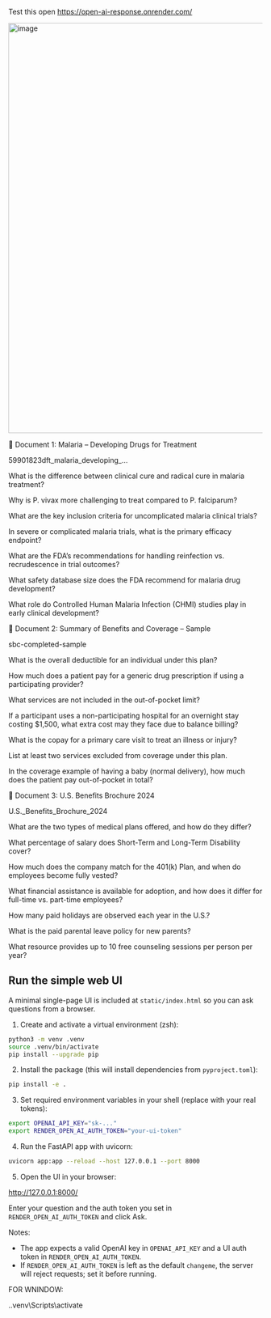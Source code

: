 Test this open https://open-ai-response.onrender.com/

<img width="1285" height="811" alt="image" src="https://github.com/user-attachments/assets/c0a2f2fa-2045-43fd-bd72-567d9df30a27" />

📘 Document 1: Malaria – Developing Drugs for Treatment

59901823dft_malaria_developing_…

What is the difference between clinical cure and radical cure in malaria treatment?

Why is P. vivax more challenging to treat compared to P. falciparum?

What are the key inclusion criteria for uncomplicated malaria clinical trials?

In severe or complicated malaria trials, what is the primary efficacy endpoint?

What are the FDA’s recommendations for handling reinfection vs. recrudescence in trial outcomes?

What safety database size does the FDA recommend for malaria drug development?

What role do Controlled Human Malaria Infection (CHMI) studies play in early clinical development?

📘 Document 2: Summary of Benefits and Coverage – Sample

sbc-completed-sample

What is the overall deductible for an individual under this plan?

How much does a patient pay for a generic drug prescription if using a participating provider?

What services are not included in the out-of-pocket limit?

If a participant uses a non-participating hospital for an overnight stay costing $1,500, what extra cost may they face due to balance billing?

What is the copay for a primary care visit to treat an illness or injury?

List at least two services excluded from coverage under this plan.

In the coverage example of having a baby (normal delivery), how much does the patient pay out-of-pocket in total?

📘 Document 3: U.S. Benefits Brochure 2024

U.S._Benefits_Brochure_2024

What are the two types of medical plans offered, and how do they differ?

What percentage of salary does Short-Term and Long-Term Disability cover?

How much does the company match for the 401(k) Plan, and when do employees become fully vested?

What financial assistance is available for adoption, and how does it differ for full-time vs. part-time employees?

How many paid holidays are observed each year in the U.S.?

What is the paid parental leave policy for new parents?

What resource provides up to 10 free counseling sessions per person per year?

## Run the simple web UI

A minimal single-page UI is included at `static/index.html` so you can ask questions from a browser.

1. Create and activate a virtual environment (zsh):

```bash
python3 -m venv .venv
source .venv/bin/activate
pip install --upgrade pip
```

2. Install the package (this will install dependencies from `pyproject.toml`):

```bash
pip install -e .
```

3. Set required environment variables in your shell (replace with your real tokens):

```bash
export OPENAI_API_KEY="sk-..."
export RENDER_OPEN_AI_AUTH_TOKEN="your-ui-token"
```

4. Run the FastAPI app with uvicorn:

```bash
uvicorn app:app --reload --host 127.0.0.1 --port 8000
```

5. Open the UI in your browser:

http://127.0.0.1:8000/

Enter your question and the auth token you set in `RENDER_OPEN_AI_AUTH_TOKEN` and click Ask.

Notes:
- The app expects a valid OpenAI key in `OPENAI_API_KEY` and a UI auth token in `RENDER_OPEN_AI_AUTH_TOKEN`.
- If `RENDER_OPEN_AI_AUTH_TOKEN` is left as the default `changeme`, the server will reject requests; set it before running.


FOR WNINDOW:

.\.venv\Scripts\activate
